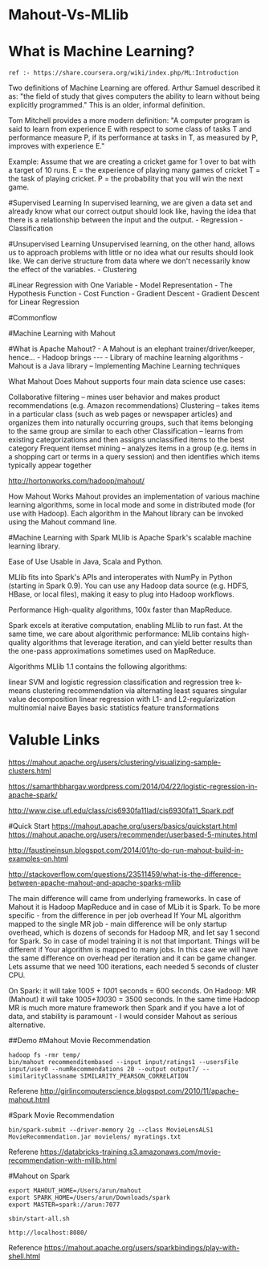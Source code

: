 # Mahout-Vs-MLlib

# What is Machine Learning?
```
ref :- https://share.coursera.org/wiki/index.php/ML:Introduction
```

Two definitions of Machine Learning are offered. Arthur Samuel described it as: "the field of study that gives computers the ability to learn without being explicitly programmed." This is an older, informal definition.


Tom Mitchell provides a more modern definition: "A computer program is said to learn from experience E with respect to some class of tasks T and performance measure P, if its performance at tasks in T, as measured by P, improves with experience E."

Example: Assume that we are creating a cricket game for 1 over to bat with a target of 10 runs.
E = the experience of playing many games of cricket
T = the task of playing cricket.
P = the probability that you will win the next game.

#Supervised Learning
In supervised learning, we are given a data set and already know what our correct output should look like, having the idea that there is a relationship between the input and the output.
    - Regression
    - Classification

#Unsupervised Learning
Unsupervised learning, on the other hand, allows us to approach problems with little or no idea what our results should look like. We can derive structure from data where we don't necessarily know the effect of the variables.
    - Clustering

#Linear Regression with One Variable
    - Model Representation
    - The Hypothesis Function
    - Cost Function
    - Gradient Descent
    - Gradient Descent for Linear Regression

#Commonflow 


#Machine Learning with Mahout 



#What is Apache Mahout?
    - A Mahout is an elephant trainer/driver/keeper, hence…
    - Hadoop brings ---
    - Library of machine learning algorithms
    -Mahout is a Java library – Implementing Machine Learning techniques
    
What Mahout Does
Mahout supports four main data science use cases:

Collaborative filtering – mines user behavior and makes product recommendations (e.g. Amazon recommendations)
Clustering – takes items in a particular class (such as web pages or newspaper articles) and organizes them into naturally occurring groups, such that items belonging to the same group are similar to each other
Classification – learns from existing categorizations and then assigns unclassified items to the best category
Frequent itemset mining – analyzes items in a group (e.g. items in a shopping cart or terms in a query session) and then identifies which items typically appear together


http://hortonworks.com/hadoop/mahout/

How Mahout Works
Mahout provides an implementation of various machine learning algorithms, some in local mode and some in distributed mode (for use with Hadoop). Each algorithm in the Mahout library can be invoked using the Mahout command line.
    









#Machine Learning with Spark
MLlib is Apache Spark's scalable machine learning library.

Ease of Use
Usable in Java, Scala and Python.

MLlib fits into Spark's APIs and interoperates with NumPy in Python (starting in Spark 0.9). You can use any Hadoop data source (e.g. HDFS, HBase, or local files), making it easy to plug into Hadoop workflows.

Performance
High-quality algorithms, 100x faster than MapReduce.

Spark excels at iterative computation, enabling MLlib to run fast. At the same time, we care about algorithmic performance: MLlib contains high-quality algorithms that leverage iteration, and can yield better results than the one-pass approximations sometimes used on MapReduce.


Algorithms
MLlib 1.1 contains the following algorithms:

linear SVM and logistic regression
classification and regression tree
k-means clustering
recommendation via alternating least squares
singular value decomposition
linear regression with L1- and L2-regularization
multinomial naive Bayes
basic statistics
feature transformations








# Valuble Links


https://mahout.apache.org/users/clustering/visualizing-sample-clusters.html

https://samarthbhargav.wordpress.com/2014/04/22/logistic-regression-in-apache-spark/

http://www.cise.ufl.edu/class/cis6930fa11lad/cis6930fa11_Spark.pdf

#Quick Start
https://mahout.apache.org/users/basics/quickstart.html
https://mahout.apache.org/users/recommender/userbased-5-minutes.html




http://faustineinsun.blogspot.com/2014/01/to-do-run-mahout-build-in-examples-on.html





http://stackoverflow.com/questions/23511459/what-is-the-difference-between-apache-mahout-and-apache-sparks-mllib

The main difference will came from underlying frameworks. In case of Mahout it is Hadoop MapReduce and in case of MLib it is Spark. To be more specific - from the difference in per job overhead 
If Your ML algorithm mapped to the single MR job - main difference will be only startup overhead, which is dozens of seconds for Hadoop MR, and let say 1 second for Spark. So in case of model training it is not that important.
Things will be different if Your algorithm is mapped to many jobs. In this case we will have the same difference on overhead per iteration and it can be game changer. 
Lets assume that we need 100 iterations, each needed 5 seconds of cluster CPU.

On Spark: it will take 100*5 + 100*1 seconds = 600 seconds.
On Hadoop: MR (Mahout) it will take 100*5+100*30 = 3500 seconds.
In the same time Hadoop MR is much more mature framework then Spark and if you have a lot of data, and stability is paramount - I would consider Mahout as serious alternative.






##Demo
#Mahout Movie Recommendation 
```
hadoop fs -rmr temp/
bin/mahout recommenditembased --input input/ratings1 --usersFile input/user0 --numRecommendations 20 --output output7/ --similarityClassname SIMILARITY_PEARSON_CORRELATION
```
Referene
http://girlincomputerscience.blogspot.com/2010/11/apache-mahout.html

#Spark Movie Recommendation 
```
bin/spark-submit --driver-memory 2g --class MovieLensALS1  MovieRecommendation.jar movielens/ myratings.txt
```
Referene
https://databricks-training.s3.amazonaws.com/movie-recommendation-with-mllib.html

#Mahout on Spark

```
export MAHOUT_HOME=/Users/arun/mahout
export SPARK_HOME=/Users/arun/Downloads/spark
export MASTER=spark://arun:7077

sbin/start-all.sh

http://localhost:8080/ 
```

Reference
https://mahout.apache.org/users/sparkbindings/play-with-shell.html



